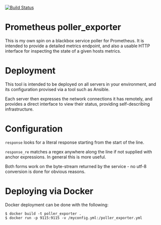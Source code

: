 [![Build Status](https://travis-ci.org/wrouesnel/poller_exporter.svg)](https://travis-ci.org/wrouesnel/poller_exporter)
# Prometheus poller_exporter
This is my own spin on a blackbox service poller for Prometheus. It is intended
to provide a detailed metrics endpoint, and also a usable HTTP interface for
inspecting the state of a given hosts metrics.

# Deployment
This tool is intended to be deployed on all servers in your environment, and its
configuration provised via a tool such as Ansible.

Each server then expresses the network connections it has remotely, and provides
a direct interface to view their status, providing self-describing infrastructure.

# Configuration
`response` looks for a literal response starting from the start of the line.

`response_re` matches a regex anywhere along the line if not supplied with
anchor expressions. In general this is more useful.

Both forms work on the byte-stream returned by the service - no utf-8 conversion
is done for obvious reasons.

# Deploying via Docker
Docker deployment can be done with the following:
```
$ docker build -t poller_exporter .
$ docker run -p 9115:9115 -v /myconfig.yml:/poller_exporter.yml
```
